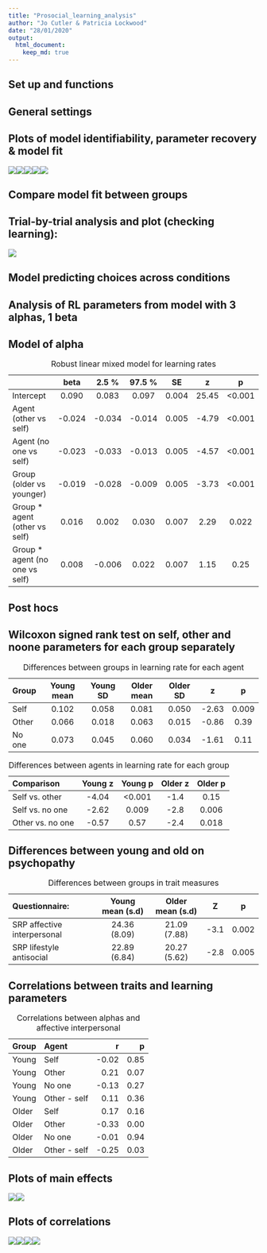 ```yaml
---
title: "Prosocial_learning_analysis"
author: "Jo Cutler & Patricia Lockwood"
date: "28/01/2020"
output: 
  html_document:
    keep_md: true
---
```


## Set up and functions



## General settings



## Plots of model identifiability, parameter recovery & model fit

![](Prosocial_learning_analysis_files/figure-html/unnamed-chunk-2-1.png)<!-- -->![](Prosocial_learning_analysis_files/figure-html/unnamed-chunk-2-2.png)<!-- -->![](Prosocial_learning_analysis_files/figure-html/unnamed-chunk-2-3.png)<!-- -->![](Prosocial_learning_analysis_files/figure-html/unnamed-chunk-2-4.png)<!-- -->![](Prosocial_learning_analysis_files/figure-html/unnamed-chunk-2-5.png)<!-- -->

## Compare model fit between groups



## Trial-by-trial analysis and plot (checking learning):

![](Prosocial_learning_analysis_files/figure-html/unnamed-chunk-4-1.png)<!-- -->

## Model predicting choices across conditions



## Analysis of RL parameters from model with 3 alphas, 1 beta







## Model of alpha

<table class="table" style="margin-left: auto; margin-right: auto;">
<caption>Robust linear mixed model for learning rates</caption>
 <thead>
  <tr>
   <th style="text-align:left;">   </th>
   <th style="text-align:center;"> beta </th>
   <th style="text-align:center;"> 2.5 % </th>
   <th style="text-align:center;"> 97.5 % </th>
   <th style="text-align:center;"> SE </th>
   <th style="text-align:center;"> z </th>
   <th style="text-align:center;"> p </th>
  </tr>
 </thead>
<tbody>
  <tr>
   <td style="text-align:left;"> Intercept </td>
   <td style="text-align:center;"> 0.090 </td>
   <td style="text-align:center;"> 0.083 </td>
   <td style="text-align:center;"> 0.097 </td>
   <td style="text-align:center;"> 0.004 </td>
   <td style="text-align:center;"> 25.45 </td>
   <td style="text-align:center;"> &lt;0.001 </td>
  </tr>
  <tr>
   <td style="text-align:left;"> Agent (other vs self) </td>
   <td style="text-align:center;"> -0.024 </td>
   <td style="text-align:center;"> -0.034 </td>
   <td style="text-align:center;"> -0.014 </td>
   <td style="text-align:center;"> 0.005 </td>
   <td style="text-align:center;"> -4.79 </td>
   <td style="text-align:center;"> &lt;0.001 </td>
  </tr>
  <tr>
   <td style="text-align:left;"> Agent (no one vs self) </td>
   <td style="text-align:center;"> -0.023 </td>
   <td style="text-align:center;"> -0.033 </td>
   <td style="text-align:center;"> -0.013 </td>
   <td style="text-align:center;"> 0.005 </td>
   <td style="text-align:center;"> -4.57 </td>
   <td style="text-align:center;"> &lt;0.001 </td>
  </tr>
  <tr>
   <td style="text-align:left;"> Group (older vs younger) </td>
   <td style="text-align:center;"> -0.019 </td>
   <td style="text-align:center;"> -0.028 </td>
   <td style="text-align:center;"> -0.009 </td>
   <td style="text-align:center;"> 0.005 </td>
   <td style="text-align:center;"> -3.73 </td>
   <td style="text-align:center;"> &lt;0.001 </td>
  </tr>
  <tr>
   <td style="text-align:left;"> Group * agent (other vs self) </td>
   <td style="text-align:center;"> 0.016 </td>
   <td style="text-align:center;"> 0.002 </td>
   <td style="text-align:center;"> 0.030 </td>
   <td style="text-align:center;"> 0.007 </td>
   <td style="text-align:center;"> 2.29 </td>
   <td style="text-align:center;"> 0.022 </td>
  </tr>
  <tr>
   <td style="text-align:left;"> Group * agent (no one vs self) </td>
   <td style="text-align:center;"> 0.008 </td>
   <td style="text-align:center;"> -0.006 </td>
   <td style="text-align:center;"> 0.022 </td>
   <td style="text-align:center;"> 0.007 </td>
   <td style="text-align:center;"> 1.15 </td>
   <td style="text-align:center;"> 0.25 </td>
  </tr>
</tbody>
</table>

## Post hocs

## Wilcoxon signed rank test on self, other and noone parameters for each group separately

<table class="table" style="margin-left: auto; margin-right: auto;">
<caption>Differences between groups in learning rate for each agent</caption>
 <thead>
  <tr>
   <th style="text-align:left;"> Group </th>
   <th style="text-align:center;"> Young mean </th>
   <th style="text-align:center;"> Young SD </th>
   <th style="text-align:center;"> Older mean </th>
   <th style="text-align:center;"> Older SD </th>
   <th style="text-align:center;"> z </th>
   <th style="text-align:center;"> p </th>
  </tr>
 </thead>
<tbody>
  <tr>
   <td style="text-align:left;"> Self </td>
   <td style="text-align:center;"> 0.102 </td>
   <td style="text-align:center;"> 0.058 </td>
   <td style="text-align:center;"> 0.081 </td>
   <td style="text-align:center;"> 0.050 </td>
   <td style="text-align:center;"> -2.63 </td>
   <td style="text-align:center;"> 0.009 </td>
  </tr>
  <tr>
   <td style="text-align:left;"> Other </td>
   <td style="text-align:center;"> 0.066 </td>
   <td style="text-align:center;"> 0.018 </td>
   <td style="text-align:center;"> 0.063 </td>
   <td style="text-align:center;"> 0.015 </td>
   <td style="text-align:center;"> -0.86 </td>
   <td style="text-align:center;"> 0.39 </td>
  </tr>
  <tr>
   <td style="text-align:left;"> No one </td>
   <td style="text-align:center;"> 0.073 </td>
   <td style="text-align:center;"> 0.045 </td>
   <td style="text-align:center;"> 0.060 </td>
   <td style="text-align:center;"> 0.034 </td>
   <td style="text-align:center;"> -1.61 </td>
   <td style="text-align:center;"> 0.11 </td>
  </tr>
</tbody>
</table>

<table class="table" style="margin-left: auto; margin-right: auto;">
<caption>Differences between agents in learning rate for each group</caption>
 <thead>
  <tr>
   <th style="text-align:left;"> Comparison </th>
   <th style="text-align:center;"> Young z </th>
   <th style="text-align:center;"> Young p </th>
   <th style="text-align:center;"> Older z </th>
   <th style="text-align:center;"> Older p </th>
  </tr>
 </thead>
<tbody>
  <tr>
   <td style="text-align:left;"> Self vs. other </td>
   <td style="text-align:center;"> -4.04 </td>
   <td style="text-align:center;"> &lt;0.001 </td>
   <td style="text-align:center;"> -1.4 </td>
   <td style="text-align:center;"> 0.15 </td>
  </tr>
  <tr>
   <td style="text-align:left;"> Self vs. no one </td>
   <td style="text-align:center;"> -2.62 </td>
   <td style="text-align:center;"> 0.009 </td>
   <td style="text-align:center;"> -2.8 </td>
   <td style="text-align:center;"> 0.006 </td>
  </tr>
  <tr>
   <td style="text-align:left;"> Other vs. no one </td>
   <td style="text-align:center;"> -0.57 </td>
   <td style="text-align:center;"> 0.57 </td>
   <td style="text-align:center;"> -2.4 </td>
   <td style="text-align:center;"> 0.018 </td>
  </tr>
</tbody>
</table>

## Differences between young and old on psychopathy

<table class="table" style="margin-left: auto; margin-right: auto;">
<caption>Differences between groups in trait measures</caption>
 <thead>
  <tr>
   <th style="text-align:left;"> Questionnaire: </th>
   <th style="text-align:center;"> Young mean (s.d) </th>
   <th style="text-align:center;"> Older mean (s.d) </th>
   <th style="text-align:center;"> Z </th>
   <th style="text-align:center;"> p </th>
  </tr>
 </thead>
<tbody>
  <tr>
   <td style="text-align:left;"> SRP affective interpersonal </td>
   <td style="text-align:center;"> 24.36 (8.09) </td>
   <td style="text-align:center;"> 21.09 (7.88) </td>
   <td style="text-align:center;"> -3.1 </td>
   <td style="text-align:center;"> 0.002 </td>
  </tr>
  <tr>
   <td style="text-align:left;"> SRP lifestyle antisocial </td>
   <td style="text-align:center;"> 22.89 (6.84) </td>
   <td style="text-align:center;"> 20.27 (5.62) </td>
   <td style="text-align:center;"> -2.8 </td>
   <td style="text-align:center;"> 0.005 </td>
  </tr>
</tbody>
</table>

## Correlations between traits and learning parameters

<table class="table" style="margin-left: auto; margin-right: auto;">
<caption>Correlations between alphas and affective interpersonal</caption>
 <thead>
  <tr>
   <th style="text-align:left;"> Group </th>
   <th style="text-align:left;"> Agent </th>
   <th style="text-align:right;"> r </th>
   <th style="text-align:right;"> p </th>
  </tr>
 </thead>
<tbody>
  <tr>
   <td style="text-align:left;"> Young </td>
   <td style="text-align:left;"> Self </td>
   <td style="text-align:right;"> -0.02 </td>
   <td style="text-align:right;"> 0.85 </td>
  </tr>
  <tr>
   <td style="text-align:left;"> Young </td>
   <td style="text-align:left;"> Other </td>
   <td style="text-align:right;"> 0.21 </td>
   <td style="text-align:right;"> 0.07 </td>
  </tr>
  <tr>
   <td style="text-align:left;"> Young </td>
   <td style="text-align:left;"> No one </td>
   <td style="text-align:right;"> -0.13 </td>
   <td style="text-align:right;"> 0.27 </td>
  </tr>
  <tr>
   <td style="text-align:left;"> Young </td>
   <td style="text-align:left;"> Other - self </td>
   <td style="text-align:right;"> 0.11 </td>
   <td style="text-align:right;"> 0.36 </td>
  </tr>
  <tr>
   <td style="text-align:left;"> Older </td>
   <td style="text-align:left;"> Self </td>
   <td style="text-align:right;"> 0.17 </td>
   <td style="text-align:right;"> 0.16 </td>
  </tr>
  <tr>
   <td style="text-align:left;"> Older </td>
   <td style="text-align:left;"> Other </td>
   <td style="text-align:right;"> -0.33 </td>
   <td style="text-align:right;"> 0.00 </td>
  </tr>
  <tr>
   <td style="text-align:left;"> Older </td>
   <td style="text-align:left;"> No one </td>
   <td style="text-align:right;"> -0.01 </td>
   <td style="text-align:right;"> 0.94 </td>
  </tr>
  <tr>
   <td style="text-align:left;"> Older </td>
   <td style="text-align:left;"> Other - self </td>
   <td style="text-align:right;"> -0.25 </td>
   <td style="text-align:right;"> 0.03 </td>
  </tr>
</tbody>
</table>

## Plots of main effects

![](Prosocial_learning_analysis_files/figure-html/unnamed-chunk-13-1.png)<!-- -->![](Prosocial_learning_analysis_files/figure-html/unnamed-chunk-13-2.png)<!-- -->

## Plots of correlations

![](Prosocial_learning_analysis_files/figure-html/unnamed-chunk-14-1.png)<!-- -->![](Prosocial_learning_analysis_files/figure-html/unnamed-chunk-14-2.png)<!-- -->![](Prosocial_learning_analysis_files/figure-html/unnamed-chunk-14-3.png)<!-- -->![](Prosocial_learning_analysis_files/figure-html/unnamed-chunk-14-4.png)<!-- -->
